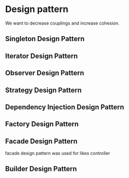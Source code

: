 # Design pattern
We want to decrease couplings and increase cohesion.
## Singleton Design Pattern


## Iterator Design Pattern
## Observer Design Pattern

## Strategy Design Pattern

## Dependency Injection Design Pattern

## Factory Design Pattern

## Facade Design Pattern
facade design pattern was used for likes controller
## Builder Design Pattern
